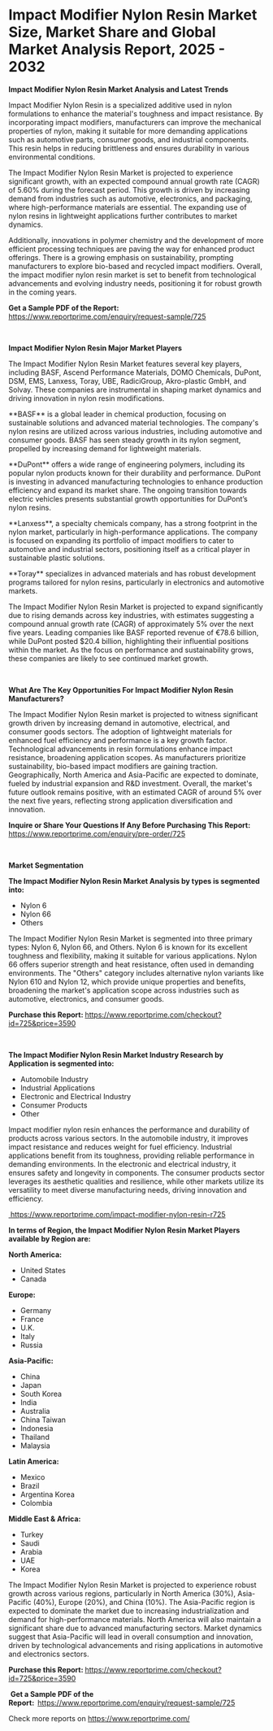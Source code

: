 <p><h1>Impact Modifier Nylon Resin Market Size, Market Share and Global Market Analysis Report, 2025 - 2032</h1></p><p><strong>Impact Modifier Nylon Resin Market Analysis and Latest Trends</strong></p>
<p><p>Impact Modifier Nylon Resin is a specialized additive used in nylon formulations to enhance the material's toughness and impact resistance. By incorporating impact modifiers, manufacturers can improve the mechanical properties of nylon, making it suitable for more demanding applications such as automotive parts, consumer goods, and industrial components. This resin helps in reducing brittleness and ensures durability in various environmental conditions.</p><p>The Impact Modifier Nylon Resin Market is projected to experience significant growth, with an expected compound annual growth rate (CAGR) of 5.60% during the forecast period. This growth is driven by increasing demand from industries such as automotive, electronics, and packaging, where high-performance materials are essential. The expanding use of nylon resins in lightweight applications further contributes to market dynamics. </p><p>Additionally, innovations in polymer chemistry and the development of more efficient processing techniques are paving the way for enhanced product offerings. There is a growing emphasis on sustainability, prompting manufacturers to explore bio-based and recycled impact modifiers. Overall, the impact modifier nylon resin market is set to benefit from technological advancements and evolving industry needs, positioning it for robust growth in the coming years.</p></p>
<p><strong>Get a Sample PDF of the Report:&nbsp;</strong> <a href="https://www.reportprime.com/enquiry/request-sample/725?utm_campaign=3226&utm_medium=2&utm_source=Github&utm_content=ia&utm_term=18032025&utm_id=impact-modifier-nylon-resin">https://www.reportprime.com/enquiry/request-sample/725</a></p>
<p>&nbsp;</p>
<p><strong>Impact Modifier Nylon Resin Major Market Players</strong></p>
<p><p>The Impact Modifier Nylon Resin Market features several key players, including BASF, Ascend Performance Materials, DOMO Chemicals, DuPont, DSM, EMS, Lanxess, Toray, UBE, RadiciGroup, Akro-plastic GmbH, and Solvay. These companies are instrumental in shaping market dynamics and driving innovation in nylon resin modifications.</p><p>**BASF** is a global leader in chemical production, focusing on sustainable solutions and advanced material technologies. The company's nylon resins are utilized across various industries, including automotive and consumer goods. BASF has seen steady growth in its nylon segment, propelled by increasing demand for lightweight materials.</p><p>**DuPont** offers a wide range of engineering polymers, including its popular nylon products known for their durability and performance. DuPont is investing in advanced manufacturing technologies to enhance production efficiency and expand its market share. The ongoing transition towards electric vehicles presents substantial growth opportunities for DuPont’s nylon resins.</p><p>**Lanxess**, a specialty chemicals company, has a strong footprint in the nylon market, particularly in high-performance applications. The company is focused on expanding its portfolio of impact modifiers to cater to automotive and industrial sectors, positioning itself as a critical player in sustainable plastic solutions.</p><p>**Toray** specializes in advanced materials and has robust development programs tailored for nylon resins, particularly in electronics and automotive markets. </p><p>The Impact Modifier Nylon Resin Market is projected to expand significantly due to rising demands across key industries, with estimates suggesting a compound annual growth rate (CAGR) of approximately 5% over the next five years. Leading companies like BASF reported revenue of €78.6 billion, while DuPont posted $20.4 billion, highlighting their influential positions within the market. As the focus on performance and sustainability grows, these companies are likely to see continued market growth.</p></p>
<p>&nbsp;</p>
<p><strong>What Are The Key Opportunities For Impact Modifier Nylon Resin Manufacturers?</strong></p>
<p><p>The Impact Modifier Nylon Resin market is projected to witness significant growth driven by increasing demand in automotive, electrical, and consumer goods sectors. The adoption of lightweight materials for enhanced fuel efficiency and performance is a key growth factor. Technological advancements in resin formulations enhance impact resistance, broadening application scopes. As manufacturers prioritize sustainability, bio-based impact modifiers are gaining traction. Geographically, North America and Asia-Pacific are expected to dominate, fueled by industrial expansion and R&D investment. Overall, the market's future outlook remains positive, with an estimated CAGR of around 5% over the next five years, reflecting strong application diversification and innovation.</p></p>
<p><strong>Inquire or Share Your Questions If Any Before Purchasing This Report:</strong> <a href="https://www.reportprime.com/enquiry/pre-order/725?utm_campaign=3226&utm_medium=2&utm_source=Github&utm_content=ia&utm_term=18032025&utm_id=impact-modifier-nylon-resin">https://www.reportprime.com/enquiry/pre-order/725</a></p>
<p>&nbsp;</p>
<p><strong>Market Segmentation</strong></p>
<p><strong>The Impact Modifier Nylon Resin Market Analysis by types is segmented into:</strong></p>
<p><ul><li>Nylon 6</li><li>Nylon 66</li><li>Others</li></ul></p>
<p><p>The Impact Modifier Nylon Resin Market is segmented into three primary types: Nylon 6, Nylon 66, and Others. Nylon 6 is known for its excellent toughness and flexibility, making it suitable for various applications. Nylon 66 offers superior strength and heat resistance, often used in demanding environments. The "Others" category includes alternative nylon variants like Nylon 610 and Nylon 12, which provide unique properties and benefits, broadening the market's application scope across industries such as automotive, electronics, and consumer goods.</p></p>
<p><strong>Purchase this Report:&nbsp;</strong><a href="https://www.reportprime.com/checkout?id=725&price=3590&utm_campaign=3226&utm_medium=2&utm_source=Github&utm_content=ia&utm_term=18032025&utm_id=impact-modifier-nylon-resin">https://www.reportprime.com/checkout?id=725&price=3590</a></p>
<p>&nbsp;</p>
<p><strong>The Impact Modifier Nylon Resin Market Industry Research by Application is segmented into:</strong></p>
<p><ul><li>Automobile Industry</li><li>Industrial Applications</li><li>Electronic and Electrical Industry</li><li>Consumer Products</li><li>Other</li></ul></p>
<p><p>Impact modifier nylon resin enhances the performance and durability of products across various sectors. In the automobile industry, it improves impact resistance and reduces weight for fuel efficiency. Industrial applications benefit from its toughness, providing reliable performance in demanding environments. In the electronic and electrical industry, it ensures safety and longevity in components. The consumer products sector leverages its aesthetic qualities and resilience, while other markets utilize its versatility to meet diverse manufacturing needs, driving innovation and efficiency.</p></p>
<p><a href="https://www.reportprime.com/impact-modifier-nylon-resin-r725?utm_campaign=3226&utm_medium=2&utm_source=Github&utm_content=ia&utm_term=18032025&utm_id=impact-modifier-nylon-resin">&nbsp;https://www.reportprime.com/impact-modifier-nylon-resin-r725</a></p>
<p><strong>In terms of Region, the Impact Modifier Nylon Resin Market Players available by Region are:</strong></p>
<p>
    <p> <strong> North America: </strong>
        <ul>
            <li>United States</li>
            <li>Canada</li>
        </ul>
        </p> 
    <p> <strong> Europe: </strong>
        <ul>
            <li>Germany</li>
            <li>France</li>
            <li>U.K.</li>
            <li>Italy</li>
            <li>Russia</li>
        </ul>
        </p> 
    <p> <strong> Asia-Pacific: </strong>
        <ul>
            <li>China</li>
            <li>Japan</li>
            <li>South Korea</li>
            <li>India</li>
            <li>Australia</li>
            <li>China Taiwan</li>
            <li>Indonesia</li>
            <li>Thailand</li>
            <li>Malaysia</li>
        </ul>
        </p> 
    <p> <strong> Latin America: </strong>
        <ul>
            <li>Mexico</li>
            <li>Brazil</li>
            <li>Argentina Korea</li>
            <li>Colombia</li>
        </ul>
        </p> 
    <p> <strong> Middle East & Africa: </strong>
        <ul>
            <li>Turkey</li>
            <li>Saudi</li>
            <li>Arabia</li>
            <li>UAE</li>
            <li>Korea</li>
        </ul>
    </p>
    </p>
<p><p>The Impact Modifier Nylon Resin Market is projected to experience robust growth across various regions, particularly in North America (30%), Asia-Pacific (40%), Europe (20%), and China (10%). The Asia-Pacific region is expected to dominate the market due to increasing industrialization and demand for high-performance materials. North America will also maintain a significant share due to advanced manufacturing sectors. Market dynamics suggest that Asia-Pacific will lead in overall consumption and innovation, driven by technological advancements and rising applications in automotive and electronics sectors.</p></p>
<p><strong>Purchase this Report: </strong><a href="https://www.reportprime.com/checkout?id=725&price=3590&utm_campaign=3226&utm_medium=2&utm_source=Github&utm_content=ia&utm_term=18032025&utm_id=impact-modifier-nylon-resin">https://www.reportprime.com/checkout?id=725&price=3590</a></p>
<p>&nbsp;<strong>Get a Sample PDF of the Report:&nbsp;&nbsp;</strong><a href="https://www.reportprime.com/enquiry/request-sample/725?utm_campaign=3226&utm_medium=2&utm_source=Github&utm_content=ia&utm_term=18032025&utm_id=impact-modifier-nylon-resin">https://www.reportprime.com/enquiry/request-sample/725</a></p>
<p><strong></strong></p>
<p>Check more reports on <a href="https://www.reportprime.com/?utm_campaign=3226&utm_medium=2&utm_source=Github&utm_content=ia&utm_term=18032025&utm_id=impact-modifier-nylon-resin">https://www.reportprime.com/</a></p>